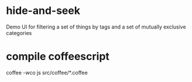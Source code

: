 hide-and-seek
=============

Demo UI for filtering a set of things by tags and a set of mutually exclusive categories


compile coffeescript 
====================
coffee -wco js  src/coffee/*.coffee